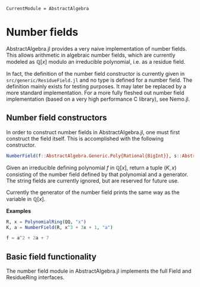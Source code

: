 ```@meta
CurrentModule = AbstractAlgebra
```

# Number fields

AbstractAlgebra.jl provides a very naive implementation of number fields. This allows
arithmetic in algebraic number fields, which are currently modeled as $\mathbb{Q}[x]$
modulo an irreducible polynomial, i.e. as a residue field.

In fact, the definition of the number field constructor is currently given in
`src/generic/ResidueField.jl` and no type is defined for a number field. The definition
mainly exists for testing purposes. It may later be replaced by a more standard
implementation. For a more fully fleshed out number field implementation (based on a
very high performance C library), see Nemo.jl.

## Number field constructors

In order to construct number fields in AbstractAlgebra.jl, one must first construct the
field itself. This is accomplished with the following constructor.

```julia
NumberField(f::AbstractAlgebra.Generic.Poly{Rational{BigInt}}, s::AbstractString, t = "\$"; cached = true)
```

Given an irreducible defining polynomial $f$ in $\mathbb{Q}[x]$, return a tuple $(K, x)$
consisting of the number field defined by that polynomial and a generator. The string
fields are currently ignored, but are reserved for future use.

Currently the generator of the number field prints the same way as the variable in
$\mathbb{Q}[x]$.

**Examples**

```julia
R, x = PolynomialRing(QQ, "x")
K, a = NumberField(R, x^3 + 3x + 1, "a")

f = a^2 + 2a + 7
```

## Basic field functionality

The number field module in AbstractAlgebra.jl implements the full Field and ResidueRing
interfaces.

